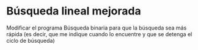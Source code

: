 # Búsqueda lineal mejorada
Modificar el programa Búsqueda binaria para que la búsqueda sea más rápida (es decir, que me indique cuando lo encuentre y que se detenga el ciclo de búsqueda)
